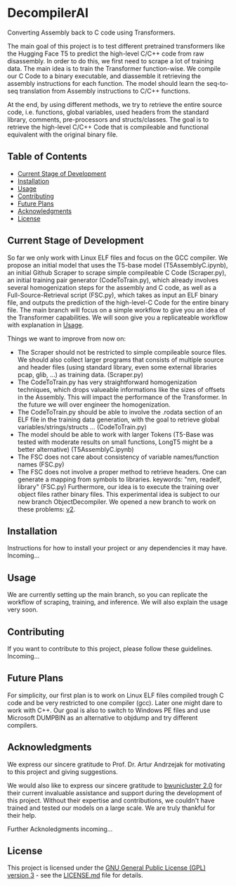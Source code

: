 # DecompilerAI
Converting Assembly back to C code using Transformers.

The main goal of this project is to test different pretrained transformers like the Hugging Face T5 to predict the high-level C/C++ code from raw disassembly.
In order to do this, we first need to scrape a lot of training data. The main idea is to train the Transformer function-wise. We compile our C Code to a binary executable, and diassemble it retrieving the assembly instructions for each function. The model should learn the seq-to-seq translation from Assembly instructions to C/C++ functions.

At the end, by using different methods, we try to retrieve the entire source code, i.e. functions, global variables, used headers from the standard library, comments, pre-processors and structs/classes.
The goal is to retrieve the high-level C/C++ Code that is compileable and functional equivalent with the original binary file.

## Table of Contents
- [Current Stage of Development](#current-stage-of-development)
- [Installation](#installation)
- [Usage](#usage)
- [Contributing](#contributing)
- [Future Plans](#future-plans)
- [Acknowledgments](#acknowledgments)
- [License](#license)
## Current Stage of Development
So far we only work with Linux ELF files and focus on the GCC compiler. We propose an initial model that uses the T5-base model (T5AssemblyC.ipynb), an initial Github Scraper to scrape simple compileable C Code (Scraper.py), an initial training pair generator (CodeToTrain.py), which already involves several homogenization steps for the assembly and C code, as well as a Full-Source-Retrieval script (FSC.py), which takes as input an ELF binary file, and outputs the prediction of the high-level-C Code for the entire binary file. The main branch will focus on a simple workflow to give you an idea of the Transformer capabilities. We will soon give you a replicateable workflow with explanation in [Usage](#usage).

Things we want to improve from now on:
- The Scraper should not be restricted to simple compileable source files. We should also collect larger programs that consists of multiple source and header files (using standard library, even some external libraries pcap, glib, ...) as training data. (Scraper.py)
- The CodeToTrain.py has very straightforward homogenization techniques, which drops valueable informations like the sizes of offsets in the Assembly. This will impact the performance of the Transformer. In the future we will over engineer the homogenization.
- The CodeToTrain.py should be able to involve the .rodata section of an ELF file in the training data generation, with the goal to retrieve global variables/strings/structs ... (CodeToTrain.py)
- The model should be able to work with larger Tokens (T5-Base was tested with moderate results on small functions, LongT5 might be a better alternative) (T5AssemblyC.ipynb)
- The FSC does not care about consistency of variable names/function names (FSC.py)
- The FSC does not involve a proper method to retrieve headers. One can generate a mapping from symbols to libraries. keywords: "nm, readelf, library" (FSC.py)
Furthermore, our idea is to execute the training over object files rather binary files. This experimental idea is subject to our new branch ObjectDecompiler.
We opened a new branch to work on these problems: [v2](https://github.com/nokitoino/DecompilerAI/tree/ObjectDecompiler).

## Installation

Instructions for how to install your project or any dependencies it may have. Incoming...

## Usage

We are currently setting up the main branch, so you can replicate the workflow of scraping, training, and inference. We will also explain the usage very soon.

## Contributing

If you want to contribute to this project, please follow these guidelines. Incoming...

## Future Plans
For simplicity, our first plan is to work on Linux ELF files compiled trough C code and be very restricted to one compiler (gcc). Later one might dare to work with C++. Our goal is also to switch to Windows PE files and use Microsoft DUMPBIN as an alternative to objdump and try different compilers.

## Acknowledgments

We express our sincere gratitude to Prof. Dr. Artur Andrzejak for motivating to this project and giving suggestions.

We would also like to express our sincere gratitude to [bwunicluster 2.0](https://www.scc.kit.edu/dienste/bwUniCluster_2.0.php) for their current invaluable assistance and support during the development of this project. Without their expertise and contributions, we couldn't have trained and tested our models on a large scale. We are truly thankful for their help.

Further Acknoledgments incoming...

## License

This project is licensed under the [GNU General Public License (GPL) version 3](LICENSE.md) - see the [LICENSE.md](LICENSE.md) file for details.
